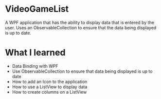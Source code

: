 # VideoGameList
A WPF application that has the ability to display data that is entered by the user. Uses an ObservableCollection to ensure that the data being displayed is up to date.

# What I learned
* Data Binding with WPF
* Use ObservableCollection to ensure that data being displayed is up to date
* How to add an Icon to the application
* How to use a ListView to display data
* How to create columns on a ListView
